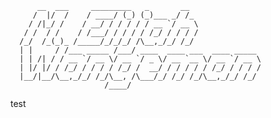           __  ___     _________   _       __                
         /  |/  /    / ____/ (_) (_)___ _/ /_               
        / /|_/ /    / __/ / / / / / __ `/ __ \              
       / /  / /    / /___/ / / / / /_/ / / / /              
      /_/  /_(_)_ /_____/_/_/_/ /\__,_/_/ /_/               
      | |     / /___ _____ /___/ ____  ____ ___  ____ _____ 
      | | /| / / __ `/ __ \/ __ `/ _ \/ __ `__ \/ __ `/ __ \
      | |/ |/ / /_/ / / / / /_/ /  __/ / / / / / /_/ / / / /
      |__/|__/\__,_/_/ /_/\__, /\___/_/ /_/ /_/\__,_/_/ /_/ 
                         /____/                           
                         
 
test
